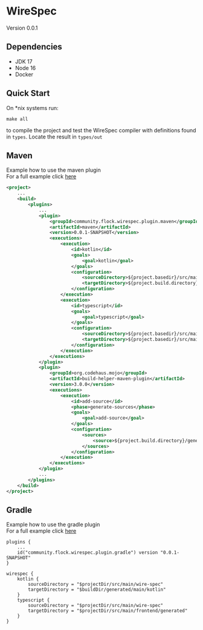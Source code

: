 # WireSpec
Version 0.0.1
## Dependencies
* JDK 17
* Node 16
* Docker
## Quick Start
On *nix systems run:
```shell
make all
```
to compile the project and test the WireSpec compiler with definitions found in
`types`. Locate the result in `types/out`

## Maven
Example how to use the maven plugin  
For a full example click [here](examples/spring-boot-maven-plugin)
```xml
<project>
    ...
    <build>
        <plugins>
            ...
            <plugin>
                <groupId>community.flock.wirespec.plugin.maven</groupId>
                <artifactId>maven</artifactId>
                <version>0.0.1-SNAPSHOT</version>
                <executions>
                    <execution>
                        <id>kotlin</id>
                        <goals>
                            <goal>kotlin</goal>
                        </goals>
                        <configuration>
                            <sourceDirectory>${project.basedir}/src/main/wire-spec</sourceDirectory>
                            <targetDirectory>${project.build.directory}/generated-sources</targetDirectory>
                        </configuration>
                    </execution>
                    <execution>
                        <id>typescript</id>
                        <goals>
                            <goal>typescript</goal>
                        </goals>
                        <configuration>
                            <sourceDirectory>${project.basedir}/src/main/wire-spec</sourceDirectory>
                            <targetDirectory>${project.basedir}/src/main/frontend/generated</targetDirectory>
                        </configuration>
                    </execution>
                </executions>
            </plugin>
            <plugin>
                <groupId>org.codehaus.mojo</groupId>
                <artifactId>build-helper-maven-plugin</artifactId>
                <version>3.0.0</version>
                <executions>
                    <execution>
                        <id>add-source</id>
                        <phase>generate-sources</phase>
                        <goals>
                            <goal>add-source</goal>
                        </goals>
                        <configuration>
                            <sources>
                                <source>${project.build.directory}/generated-sources</source>
                            </sources>
                        </configuration>
                    </execution>
                </executions>
            </plugin>
            ...
        </plugins>
    </build>
</project>
```

## Gradle
Example how to use the gradle plugin  
For a full example click [here](examples/spring-boot-gradle-plugin)
```
plugins {
    ...
    id("community.flock.wirespec.plugin.gradle") version "0.0.1-SNAPSHOT"
}

wirespec {
	kotlin {
		sourceDirectory = "$projectDir/src/main/wire-spec"
		targetDirectory = "$buildDir/generated/main/kotlin"
	}
	typescript {
		sourceDirectory = "$projectDir/src/main/wire-spec"
		targetDirectory = "$projectDir/src/main/frontend/generated"
	}
}
```